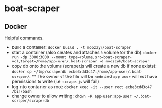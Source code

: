 # boat-scraper


## Docker

Helpful commands. 

- build a container: `docker build . -t moozzyk/boat-scraper`
- start a container (also creates and attaches a volume for the db): `docker run -dp 3000:3000 --mount type=volume,src=boat-scraper-vol,target=/home/app-user/.boat-scraper -d moozzyk/boat-scraper`
- copy db onto the volume (scraper.js will create a new db if none exists): `docker cp ~/tmp/scraperdb ecbe3cdd3c47:/home/app-user/.boat-scraper/`. ** The owner of the file will be `node` and `app-user` will not have permissions to write (i.e. `scrape.js` will fail)
- log into container as root: `docker exec -it --user root ecbe3cdd3c47 /bin/bash`
- change owner to allow writing: `chown -R app-user:app-user ~/.boat-scraper/scraperdb`

